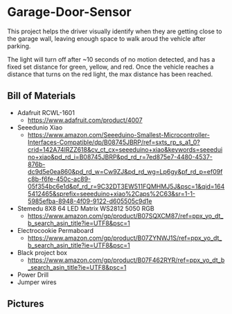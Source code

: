 # Garage-Door-Sensor

This project helps the driver visually identify when they are getting close to the garage wall, leaving enough space to walk aroud the vehicle after parking.

The light will turn off after ~10 seconds of no motion detected, and has a fixed set distance for green, yellow, and red. Once the vehicle reaches a distance that turns on the red light, the max distance has been reached.

## Bill of Materials

- Adafruit RCWL-1601
  - https://www.adafruit.com/product/4007
- Seeedunio Xiao
  - https://www.amazon.com/Seeeduino-Smallest-Microcontroller-Interfaces-Compatible/dp/B08745JBRP/ref=sxts_rp_s_a1_0?crid=142A74IRZZ618&cv_ct_cx=seeeduino+xiao&keywords=seeeduino+xiao&pd_rd_i=B08745JBRP&pd_rd_r=7ed875e7-4480-4537-876b-dc9d5e0ea860&pd_rd_w=Cw9ZJ&pd_rd_wg=Lp6gy&pf_rd_p=ef09fc8b-f6fe-450c-ac89-05f354bc6e1d&pf_rd_r=9C32DT3EW511FQMHMJ5J&psc=1&qid=1645412465&sprefix=seeeduino+xiao%2Caps%2C63&sr=1-1-5985efba-8948-4f09-9122-d605505c9d1e
- Stemedu 8X8 64 LED Matrix WS2812 5050 RGB
  - https://www.amazon.com/gp/product/B07SQXCM87/ref=ppx_yo_dt_b_search_asin_title?ie=UTF8&psc=1
- Electrocookie Permaboard
  - https://www.amazon.com/gp/product/B07ZYNWJ1S/ref=ppx_yo_dt_b_search_asin_title?ie=UTF8&psc=1
- Black project box
  - https://www.amazon.com/gp/product/B07F462RYR/ref=ppx_yo_dt_b_search_asin_title?ie=UTF8&psc=1
- Power Drill
- Jumper wires


## Pictures

